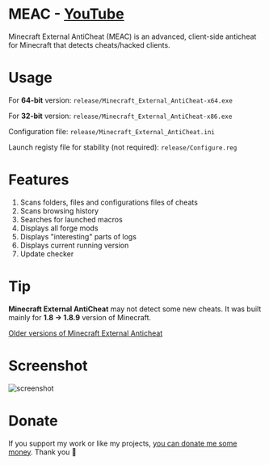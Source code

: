 # MEAC - [YouTube](https://www.youtube.com/watch?v=hvYiXEBIAPY)
Minecraft External AntiCheat (MEAC) is an advanced, client-side anticheat for Minecraft that detects cheats/hacked clients.

# Usage
For **64-bit** version:
`release/Minecraft_External_AntiCheat-x64.exe`

For **32-bit** version:
`release/Minecraft_External_AntiCheat-x86.exe`

Configuration file:
`release/Minecraft_External_AntiCheat.ini`

Launch registy file for stability (not required):
`release/Configure.reg`

# Features
1. Scans folders, files and configurations files of cheats
2. Scans browsing history
3. Searches for launched macros
4. Displays all forge mods
5. Displays "interesting" parts of logs
6. Displays current running version
7. Update checker

# Tip
**Minecraft External AntiCheat** may not detect some new cheats. It was built mainly for **1.8 -> 1.8.9** version of Minecraft.

[Older versions of Minecraft External Anticheat](http://minecraft-external-anticheat.5v.pl/)

# Screenshot
![screenshot](https://i.imgur.com/jGaSU4T.png)

# Donate
If you support my work or like my projects, [you can donate me some money](https://github.com/hXR16F/donate/blob/master/README.md). Thank you 💙
